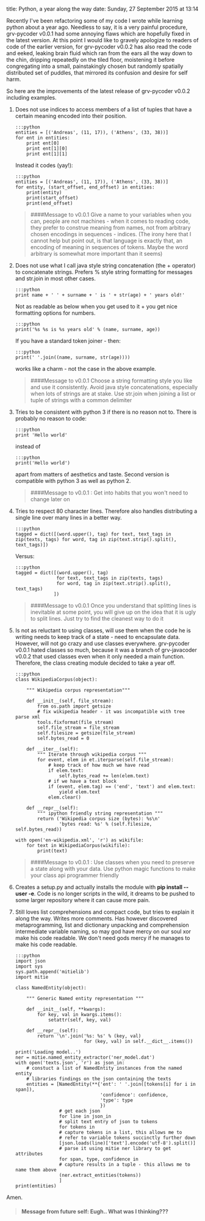 title: Python, a year along the way
date: Sunday, 27 September 2015 at 13:14

Recently I've been refactoring some of my code I wrote while learning python
about a year ago.
Needless to say, it is a very painful procedure, grv-pycoder v0.0.1 had some
annoying flaws which are hopefully fixed in the latest version. At this point
I would like to gravely apologize to readers of code of the earlier version,
for grv-pycoder v0.0.2 has also read the code and eeked, leaking 
brain fluid which ran from the ears all the way down to the chin,
dripping repeatedly on the tiled floor, moistening it before congregating
into a small, painstakingly chosen but randomly spatially distributed set of puddles,
that mirrored its confusion and desire for self harm.

So here are the improvements of the latest release of grv-pycoder v0.0.2
including examples.

1.	Does not use indices to access members of a list of tuples that have a
certain meaning encoded into their position.

		:::python
		entities = [('Andreas', (11, 17)), ('Athens', (33, 38))]
		for ent in entities:
			print ent[0]
			print ent[1][0]
			print ent[1][1] 

    Instead it codes (yay!):

		:::python
		entities = [('Andreas', (11, 17)), ('Athens', (33, 38))]
		for entity, (start_offset, end_offset) in entities:
			print(entity)
			print(start_offset)
			print(end_offset)

	> ####Message to v0.0.1
	> Give a name to your variables when you can, people are not machines - when it
	> comes to reading code, they prefer to construe meaning from names,
	> not from arbitrary chosen encodings in sequences - indices.
	> (The irony here that I cannot help but point out, is that language is exactly that,
	>  an encoding of meaning in sequences of tokens. Maybe the word arbitrary is
	>  somewhat more important than it seems)

2.	Does not use what I call java style string concatenation (the + operator) to concatenate 
	strings. Prefers % style string formatting for messages and str.join in most
	other cases.

		:::python
		print name + ' ' + surname + ' is ' + str(age) + ' years old!'
	
	Not as readable as below when you get used to it + you get nice formatting options for numbers.

		:::python
		print('%s %s is %s years old' % (name, surname, age))

	If you have a standard token joiner - then:

		:::python
		print(' '.join((name, surname, str(age))))

	works like a charm - not the case in the above example.

	> ####Message to v0.0.1
	> Choose a string formatting style you like and use it consistently.
	> Avoid java style concatenations, especially when lots of strings are at stake.
	> Use str.join when joining a list or tuple of strings with a common delimiter

3.	Tries to be consistent with python 3 if there is no reason not to.
	There is probably no reason to code:

		:::python
		print 'Hello world'

	instead of

		:::python
		print('Hello world')

	apart from matters of aesthetics and taste. Second version is compatible with python 3 as well as python 2.

	> ####Message to v0.0.1 :
	> Get into habits that you won't need to change later on

4.	Tries to respect 80 character lines. Therefore also handles distributing a single line
	over many lines in a better way.

		:::python
		tagged = dict([(word.upper(), tag) for text, text_tags in zip(texts, tags) for word, tag in zip(text.strip().split(), text_tags)])

	Versus:

		:::python
		tagged = dict([(word.upper(), tag)
					   for text, text_tags in zip(texts, tags)
					   for word, tag in zip(text.strip().split(), text_tags)
					  ])

	> ####Message to v0.0.1
	> Once you understand that splitting lines is inevitable at some point, you will give up
	> on the idea that it is ugly to split lines. Just try to find the cleanest way to do it

5.	Is not as reluctant to using classes, will use them when the code he is writing needs to keep track
	of a state - need to encapsulate data. However, will not go crazy and use classes everywhere.
	grv-pycoder v0.0.1 hated classes so much, because it was a branch of grv-javacoder
	v0.0.2 that used classes even when it only needed a main function. Therefore, the
	class creating module decided to take a year off.


		:::python
		class WikipediaCorpus(object):

			""" Wikipedia corpus representation"""

			def __init__(self, file_stream):
				from os.path import getsize
				# fix wikipedia header - it was incompatible with tree parse xml
				tools.fixformat(file_stream)
				self.file_stream = file_stream
				self.filesize = getsize(file_stream)
				self.bytes_read = 0

			def __iter__(self):
				""" Iterate through wikipedia corpus """
				for event, elem in et.iterparse(self.file_stream):
					# keep track of how much we have read
					if elem.text:
						self.bytes_read += len(elem.text)
					# if we have a text block
					if (event, elem.tag) == ('end', 'text') and elem.text:
						yield elem.text
					elem.clear()

			def __repr__(self):
				""" ipython friendly string representation """
				return ('Wikipedia corpus size (bytes): %s\n'
						'bytes read: %s' % (self.filesize, self.bytes_read))

		with open('en-wikipedia.xml', 'r') as wikifile:
			for text in WikipediaCorpus(wikifile):
				print(text)

	> ####Message to v0.0.1 :
	> Use classes when you need to preserve a state along with your data. 
	> Use python magic functions to make your class api programmer friendly

6.	Creates a setup.py and actually installs the module with **pip install --user -e**.
	Code is no longer scripts in the wild, it dreams to be pushed to some larger
	repository where it can cause more pain.

7.	Still loves list comprehensions and compact code, but tries to explain it along the
	way. Writes more comments. Has however discovered metaprogramming, list and 
	dictionary unpacking and comprehension intermediate variable naming, so may god
	have mercy on our soul xor make his code readable. We don't need gods mercy if he 
	manages to make his code readable.

		:::python
		import json
		import sys
		sys.path.append('mitielib')
		import mitie

		class NamedEntity(object):

			""" Generic Named entity representation """

			def __init__(self, **kwargs):
				for key, val in kwargs.items():
					setattr(self, key, val)

			def __repr__(self):
				return '\n'.join('%s: %s' % (key, val)
								 for (key, val) in self.__dict__.items())

		print('Loading model..')
		ner = mitie.named_entity_extractor('ner_model.dat')
		with open('texts.json', 'r') as json_in:
			# constuct a list of NamedEntity instances from the named entity
			# libraries findings on the json containing the texts
			entities = [NamedEntity(**{'ent': ' '.join([tokens[i] for i in span]),
									   'confidence': confidence,
									   'type': type
									   })
						# get each json
						for line in json_in
						# split text entry of json to tokens
						for tokens in
						# capture tokens in a list, this allows me to 
						# refer to variable tokens succinctly further down
						[json.loads(line)['text'].encode('utf-8').split()]
						# parse it using mitie ner library to get attributes
						for span, type, confidence in
						# capture results in a tuple - this allows me to name them above
						(ner.extract_entities(tokens))
						]
		print(entities)

Amen. 
> #### Message from future self: Eugh.. What was I thinking???
